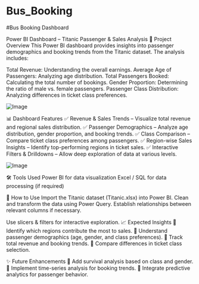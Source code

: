 # Bus_Booking
#Bus Booking Dashboard

Power BI Dashboard – Titanic Passenger & Sales Analysis
📌 Project Overview
This Power BI dashboard provides insights into passenger demographics and booking trends from the Titanic dataset. The analysis includes:

Total Revenue: Understanding the overall earnings.
Average Age of Passengers: Analyzing age distribution.
Total Passengers Booked: Calculating the total number of bookings.
Gender Proportion: Determining the ratio of male vs. female passengers.
Passenger Class Distribution: Analyzing differences in ticket class preferences.

![Image](https://github.com/user-attachments/assets/a39ec60a-1a8d-4305-831e-27446a524708)

📊 Dashboard Features
✅ Revenue & Sales Trends – Visualize total revenue and regional sales distribution.
✅ Passenger Demographics – Analyze age distribution, gender proportion, and booking trends.
✅ Class Comparison – Compare ticket class preferences among passengers.
✅ Region-wise Sales Insights – Identify top-performing regions in ticket sales.
✅ Interactive Filters & Drilldowns – Allow deep exploration of data at various levels.

![Image](https://github.com/user-attachments/assets/ce6a19fd-116e-4584-928f-ff02834fce86)


🛠️ Tools Used
Power BI for data visualization
Excel / SQL for data processing (if required)

🚀 How to Use
Import the Titanic dataset (Titanic.xlsx) into Power BI.
Clean and transform the data using Power Query.
Establish relationships between relevant columns if necessary.

Use slicers & filters for interactive exploration.
📈 Expected Insights
🔹 Identify which regions contribute the most to sales.
🔹 Understand passenger demographics (age, gender, and class preferences).
🔹 Track total revenue and booking trends.
🔹 Compare differences in ticket class selection.

✨ Future Enhancements
🔹 Add survival analysis based on class and gender.
🔹 Implement time-series analysis for booking trends.
🔹 Integrate predictive analytics for passenger behavior.
